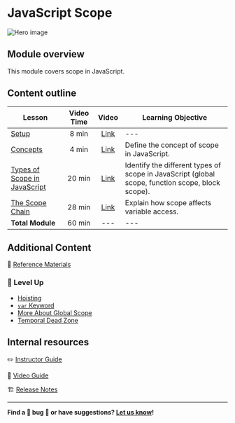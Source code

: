 # JavaScript Scope

![Hero image]()

## Module overview

This module covers scope in JavaScript.

## Content outline

| Lesson | Video Time | Video | Learning Objective |
| ------ |:----------:|:-----:| ------------------ |
| [Setup](./setup/README.md)                                    | 8 min  | [Link]() | --- |  
| [Concepts](./concepts/README.md)                              | 4 min  | [Link]() | Define the concept of scope in JavaScript. |
| [Types of Scope in JavaScript](./types-of-scope-js/README.md) | 20 min | [Link]() | Identify the different types of scope in JavaScript (global scope, function scope, block scope). |
| [The Scope Chain](./scope-chain/README.md)                    | 28 min | [Link]() | Explain how scope affects variable access. |
|  **Total Module**                                             | 60 min | ---      | --- |

## Additional Content

📖 [Reference Materials](./references/README.md)

### 🚀 Level Up

- [Hoisting](/level-up/hoisting.md)
- [`var` Keyword](/level-up/var.md)
- [More About Global Scope](/level-up/more-about-global-scope.md)
- [Temporal Dead Zone](/level-up/temporal-dead-zone.md)

## Internal resources

✏️ [Instructor Guide](./internal-resources/instructor-guide.md)

🎥 [Video Guide](./internal-resources/video-guide/README.md)

🏗️ [Release Notes](./internal-resources/release-notes.md)

---

**Find a 👾 bug 👾 or have suggestions? [Let us know](https://ga.co/curriculum-feedback)!**
